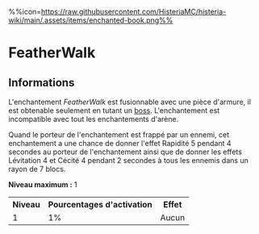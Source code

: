 %%icon=https://raw.githubusercontent.com/HisteriaMC/histeria-wiki/main/.assets/items/enchanted-book.png%%
# FeatherWalk

## Informations
L'enchantement *FeatherWalk* est fusionnable avec une pièce d'armure, il est obtenable seulement en tutant un [boss](https://histeria.fr/wiki/boss). L'enchantement est incompatible avec tout les enchantements d'arène.

Quand le porteur de l'enchantement est frappé par un ennemi, cet enchantement a une chance de donner l'effet Rapidité 5 pendant 4 secondes au porteur de l'enchantement ainsi que de donner les effets Lévitation 4 et Cécité 4 pendant 2 secondes à tous les ennemis dans un rayon de 7 blocs.

**Niveau maximum :** 1

<table>
  <tr>
    <th>Niveau</th>
    <th>Pourcentages d'activation</th>
    <th>Effet</th>
  </tr>
  <tr>
    <td>1</td>
    <td>1%</td>
    <td>Aucun</td>
  </tr>
</table>
